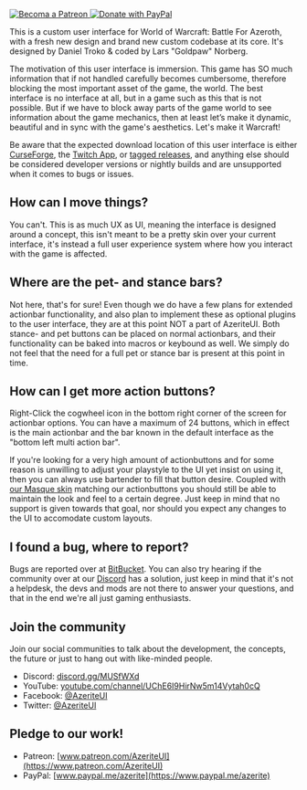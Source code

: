[ ![Becoma a Patreon](http://azerite.org/img/social-media-buttons-patreon-small.jpg) ](https://www.patreon.com/AzeriteUI) [ ![Donate with PayPal](http://azerite.org/img/social-media-buttons-paypal-small.jpg) ](https://www.paypal.me/azerite)

This is a custom user interface for World of Warcraft: Battle For Azeroth, with a fresh new design and brand new custom codebase at its core. It's designed by Daniel Troko & coded by Lars "Goldpaw" Norberg. 

The motivation of this user interface is immersion. This game has SO much information that if not handled carefully becomes cumbersome, therefore blocking the most important asset of the game, the world. The best interface is no interface at all, but in a game such as this that is not possible. But if we have to block away parts of the game world to see information about the game mechanics, then at least let’s make it dynamic, beautiful and in sync with the game's aesthetics. Let's make it Warcraft!  

Be aware that the expected download location of this user interface is either [CurseForge](https://www.curseforge.com/wow/addons/azeriteui), the [Twitch App](https://app.twitch.tv/download), or [tagged releases](https://bitbucket.org/bigcogs/azeriteui/downloads/?tab=tags), and anything else should be considered developer versions or nightly builds and are unsupported when it comes to bugs or issues. 

## **How can I move things?**  

You can't. This is as much UX as UI, meaning the interface is designed around a concept, this isn't meant to be a pretty skin over your current interface, it's instead a full user experience system where how you interact with the game is affected.

## **Where are the pet- and stance bars?**  

Not here, that's for sure! Even though we do have a few plans for extended actionbar functionality, and also plan to implement these as optional plugins to the user interface, they are at this point NOT a part of AzeriteUI. Both stance- and pet buttons can be placed on normal actionbars, and their functionality can be baked into macros or keybound as well. We simply do not feel that the need for a full pet or stance bar is present at this point in time. 

## **How can I get more action buttons?**  

Right-Click the cogwheel icon in the bottom right corner of the screen for actionbar options. You can have a maximum of 24 buttons, which in effect is the main actionbar and the bar known in the default interface as the "bottom left multi action bar". 

If you're looking for a very high amount of actionbuttons and for some reason is unwilling to adjust your playstyle to the UI yet insist on using it, then you can always use bartender to fill that button desire. Coupled with [our Masque skin](https://www.curseforge.com/wow/addons/masque-azerite) matching our actionbuttons you should still be able to maintain the look and feel to a certain degree. Just keep in mind that no support is given towards that goal, nor should you expect any changes to the UI to accomodate custom layouts. 

## **I found a bug, where to report?**  

Bugs are reported over at [BitBucket](https://bitbucket.org/bigcogs/azeriteui/issues?status=new&status=open). You can also try hearing if the community over at our [Discord](https://discord.gg/MUSfWXd) has a solution, just keep in mind that it's not a helpdesk, the devs and mods are not there to answer your questions, and that in the end we're all just gaming enthusiasts. 

## **Join the community**  

Join our social communities to talk about the development, the concepts, the future or just to hang out with like-minded people. 

* Discord: [discord.gg/MUSfWXd](https://discord.gg/MUSfWXd)
* YouTube: [youtube.com/channel/UChE6I9HirNw5m14Vytah0cQ](https://www.youtube.com/channel/UChE6I9HirNw5m14Vytah0cQ)
* Facebook: [@AzeriteUI](https://www.facebook.com/AzeriteUI/)
* Twitter: [@AzeriteUI](https://twitter.com/AzeriteUI)

## **Pledge to our work!**  

* Patreon: [www.patreon.com/AzeriteUI](https://www.patreon.com/AzeriteUI)
* PayPal: [www.paypal.me/azerite](https://www.paypal.me/azerite)
